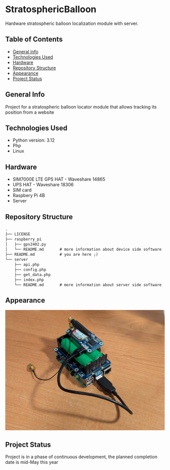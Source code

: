 # StratosphericBalloon
Hardware stratospheric balloon localization module with server. 

## Table of Contents
* [General info](#general-info)
* [Technologies Used](#technologies-used)
* [Hardware](#hardware)
* [Repository Structure](#repository-structure)
* [Appearance](#appearance)
* [Project Status](#project-status)


## General Info
Project for a stratospheric balloon locator module that allows tracking its position from a website

## Technologies Used
* Python version: 3.12
* Php
* Linux


## Hardware
- SIM7000E LTE GPS HAT - Waveshare 14865 
- UPS HAT - Waveshare 18306
- SIM card
- Raspbery Pi 4B
- Server

## Repository Structure
```
.
├── LICENSE
├── raspberry_pi
│   ├── gps2402.py
│   └── README.md       # more information about device side software
├── README.md           # you are here ;)
└── server
    ├── api.php
    ├── config.php
    ├── get_data.php
    ├── index.php
    └── README.md       # more information about server side software
```

## Appearance
![raspberryPi](images/raspberryPi.jpg)

## Project Status
Project is in a phase of continuous development, the planned completion date is mid-May this year
